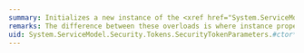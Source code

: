```yaml
---
summary: Initializes a new instance of the <xref href="System.ServiceModel.Security.Tokens.SecurityTokenParameters"></xref> class.
remarks: The difference between these overloads is where instance property values come from. <xref:System.ServiceModel.Security.Tokens.SecurityTokenParameters.%23ctor%2A> sets them to their default values. <xref:System.ServiceModel.Security.Tokens.SecurityTokenParameters.%23ctor%2A> takes them from the instance referenced by the input parameter.
uid: System.ServiceModel.Security.Tokens.SecurityTokenParameters.#ctor*
---
```

